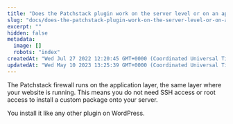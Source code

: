 ```yaml
---
title: "Does the Patchstack plugin work on the server level or on an application level?"
slug: "docs/does-the-patchstack-plugin-work-on-the-server-level-or-on-an-application-level"
excerpt: ""
hidden: false
metadata: 
  image: []
  robots: "index"
createdAt: "Wed Jul 27 2022 12:20:45 GMT+0000 (Coordinated Universal Time)"
updatedAt: "Wed May 10 2023 13:25:39 GMT+0000 (Coordinated Universal Time)"
---
```

The Patchstack firewall runs on the application layer, the same layer where your website is running. This means you do not need SSH access or root access to install a custom package onto your server.

You install it like any other plugin on WordPress.
